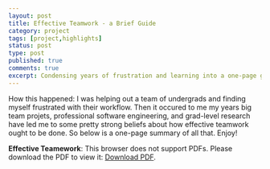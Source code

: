 ```yaml
---
layout: post
title: Effective Teamwork - a Brief Guide
category: project
tags: [project,highlights]
status: post
type: post
published: true
comments: true
excerpt: Condensing years of frustration and learning into a one-page guide on how to get it right
---
```

How this happened: I was helping out a team of undergrads and finding myself frustrated with their workflow.
Then it occured to me my years big team projets, professional software engineering, and grad-level research have 
led me to some pretty strong beliefs about how effective teamwork ought to be done. 
So below is a one-page summary of all that. Enjoy!

<object data="/writing/files/effective-teamwork/EffectiveTeamwork.pdf" type="application/pdf" width="100%" height="100%">
   <p><b>Effective Teamework</b>: This browser does not support PDFs. Please download the PDF to view it: <a href="/pdf/sample-3pp.pdf">Download PDF</a>.</p>
</object>

